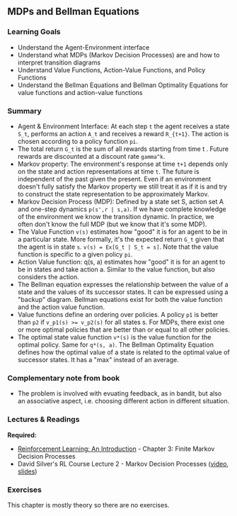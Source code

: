 ## MDPs and Bellman Equations

### Learning Goals

- Understand the Agent-Environment interface
- Understand what MDPs (Markov Decision Processes) are and how to interpret transition diagrams
- Understand Value Functions, Action-Value Functions, and Policy Functions
- Understand the Bellman Equations and Bellman Optimality Equations for value functions and action-value functions


### Summary

- Agent & Environment Interface: At each step `t` the agent receives a state `S_t`, performs an action `A_t` and receives a reward `R_{t+1}`. The action is chosen according to a policy function `pi`.
- The total return `G_t` is the sum of all rewards starting from time t . Future rewards are discounted at a discount rate `gamma^k`.
- Markov property: The environment's response at time `t+1` depends only on the state and action representations at time `t`. The future is independent of the past given the present. Even if an environment doesn't fully satisfy the Markov property we still treat it as if it is and try to construct the state representation to be approximately Markov.
- Markov Decision Process (MDP): Defined by a state set S, action set A and one-step dynamics `p(s',r | s,a)`. If we have complete knowledge of the environment we know the transition dynamic. In practice, we often don't know the full MDP (but we know that it's some MDP).
- The Value Function `v(s)` estimates how "good" it is for an agent to be in a particular state. More formally, it's the expected return `G_t` given that the agent is in state `s`. `v(s) = Ex[G_t | S_t = s]`. Note that the value function is specific to a given policy `pi`.
- Action Value function: q(s, a) estimates how "good" it is for an agent to be in states and take action a. Similar to the value function, but also considers the action.
- The Bellman equation expresses the relationship between the value of a state and the values of its successor states. It can be expressed using a "backup" diagram. Bellman equations exist for both the value function and the action value function.
- Value functions define an ordering over policies. A policy `p1` is better than `p2` if `v_p1(s) >= v_p2(s)` for all states s. For MDPs, there exist one or more optimal policies that are better than or equal to all other policies.
- The optimal state value function `v*(s)` is the value function for the optimal policy. Same for `q*(s, a)`. The Bellman Optimality Equation defines how the optimal value of a state is related to the optimal value of successor states. It has a "max" instead of an average.

### Complementary note from book

- The problem is involved with evuating feedback, as in bandit, but also an associative aspect, i.e. choosing different action in different situation.


### Lectures & Readings

**Required:**

- [Reinforcement Learning: An Introduction](http://incompleteideas.net/book/bookdraft2018jan1.pdf) - Chapter 3: Finite Markov Decision Processes
- David Silver's RL Course Lecture 2 - Markov Decision Processes ([video](https://www.youtube.com/watch?v=lfHX2hHRMVQ), [slides](http://www0.cs.ucl.ac.uk/staff/d.silver/web/Teaching_files/MDP.pdf))


### Exercises

This chapter is mostly theory so there are no exercises.
